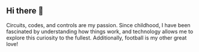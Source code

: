 ## Hi there 👋

Circuits, codes, and controls are my passion. Since childhood, I have been fascinated by understanding how things work, and technology allows me to explore this curiosity to the fullest. Additionally, football is my other great love!
